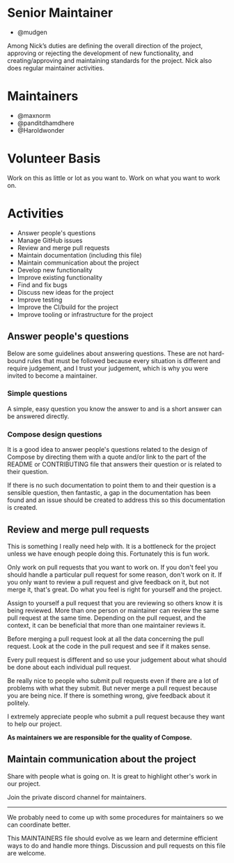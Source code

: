 # Senior Maintainer
- @mudgen

Among Nick’s duties are defining the overall direction of the project, approving or rejecting the development of new functionality, and creating/approving and maintaining standards for the project. Nick also does regular maintainer activities.

# Maintainers

- @maxnorm
- @panditdhamdhere
- @Haroldwonder

# Volunteer Basis

Work on this as little or lot as you want to. Work on what you want to work on.

# Activities

- Answer people's questions
- Manage GitHub issues
- Review and merge pull requests
- Maintain documentation (including this file)
- Maintain communication about the project
- Develop new functionality
- Improve existing functionality
- Find and fix bugs
- Discuss new ideas for the project
- Improve testing
- Improve the CI/build for the project
- Improve tooling or infrastructure for the project

## Answer people's questions

Below are some guidelines about answering questions. These are not hard-bound rules that must be followed because every situation is different and require judgement, and I trust your judgement, which is why you were invited to become a maintainer.

### Simple questions

A simple, easy question you know the answer to and is a short answer can be answered directly.

### Compose design questions

It is a good idea to answer people's questions related to the design of Compose by directing them with a quote and/or link to the part of the README or CONTRIBUTING file that answers their question or is related to their question.

If there is no such documentation to point them to and their question is a sensible question, then fantastic, a gap in the documentation has been found and an issue should be created to address this so this documentation is created.

## Review and merge pull requests

This is something I really need help with. It is a bottleneck for the project unless we have enough people doing this. Fortunately this is fun work.

Only work on pull requests that you want to work on. If you don't feel you should handle a particular pull request for some reason, don't work on it. If you only want to review a pull request and give feedback on it, but not merge it, that's great. Do what you feel is right for yourself and the project. 

Assign to yourself a pull request that you are reviewing so others know it is being reviewed. More than one person or maintainer can review the same pull request at the same time. Depending on the pull request, and the context, it can be beneficial that more than one maintainer reviews it.

Before merging a pull request look at all the data concerning the pull request. Look at the code in the pull request and see if it makes sense.

Every pull request is different and so use your judgement about what should be done about each individual pull request.

Be really nice to people who submit pull requests even if there are a lot of problems with what they submit. But never merge a pull request because you are being nice. If there is something wrong, give feedback about it politely.

I extremely appreciate people who submit a pull request because they want to help our project.

**As maintainers we are responsible for the quality of Compose.**

## Maintain communication about the project

Share with people what is going on. It is great to highlight other's work in our project.

Join the private discord channel for maintainers.

---

We probably need to come up with some procedures for maintainers so we can coordinate better.

This MAINTAINERS file should evolve as we learn and determine efficient ways to do and handle more things. Discussion and pull requests on this file are welcome.